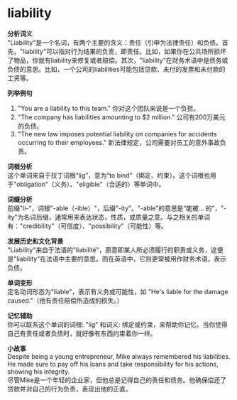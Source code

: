 # liability

**分析词义**  
"Liability"是一个名词，有两个主要的含义：责任（引申为法律责任）和负债。首先，"liability"可以指对行为结果的负责，即责任。比如，如果你在公共场所损坏了物品，你就有liability来修复或者赔偿。其次，"liability"在财务术语中是债务或负债的意思。比如，一个公司的liabilities可能包括贷款、未付的发票和未付款的工资等。

  

**列举例句**

  

1.  "You are a liability to this team." 你对这个团队来说是一个负担。
2.  "The company has liabilities amounting to $2 million." 公司有200万美元的负债。
3.  "The new law imposes potential liability on companies for accidents occurring to their employees." 新法律规定，公司需要对员工的意外事故负责。

  

**词根分析**  
这个单词来自于拉丁词根“lig”，意为“to bind”（绑定、约束）。这个词根也用于"obligation"（义务）、"eligible"（合适的）等单词中。

  

**词缀分析**  
前缀"li-"，词根"-able（-ible）"，后缀"-ity"。"-able"的意思是“能被... 的”，"-ity"为名词后缀，通常用来表达状态，性质，或质量之意。与之相关的单词有："credibility"（可信度）、"possibility"（可能性）等。

  

**发展历史和文化背景**  
"Liability"来自于法语的"liabilité"，原意即某人所必须履行的职责或义务，这便是"liability"在法语中主要的意思。而在英语中，它则更常被用作财务术语，表示负债。

  

**单词变形**  
定名动词形态为"liable"，表示有义务或可能性，如 "He's liable for the damage caused."（他有责任赔偿所造成的损失。）

  

**记忆辅助**  
你可以联系这个单词的词根: "lig" 和词义: 绑定或约束，来帮助你记忆。当你觉得自己有责任或者负债时，就好像有东西约束着你一样。

  

**小故事**  
Despite being a young entrepreneur, Mike always remembered his liabilities. He made sure to pay off his loans and take responsibility for his actions, showing his integrity.  
尽管Mike是一个年轻的企业家，但他总是记得自己的责任和债务。他确保偿还了贷款并对自己的行为负责，表现出他的正直。
